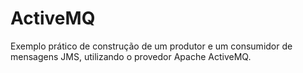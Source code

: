 # ActiveMQ

 Exemplo prático de construção de um produtor e um consumidor de mensagens JMS, utilizando o provedor Apache ActiveMQ.

 